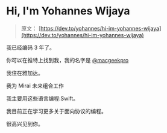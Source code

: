 # Hi, I'm Yohannes Wijaya

> 原文： [https://dev.to/yohannes/hi-im-yohannes-wijaya](https://dev.to/yohannes/hi-im-yohannes-wijaya)

我已经编码 3 年了。

你可以在推特上找到我，我的名字是 [@macgeekpro](https://twitter.com/macgeekpro)

我住在雅加达。

我为 Mirai 未来组合工作

我主要用这些语言编程:Swift。

我目前正在学习更多关于面向协议的编程。

很高兴见到你。